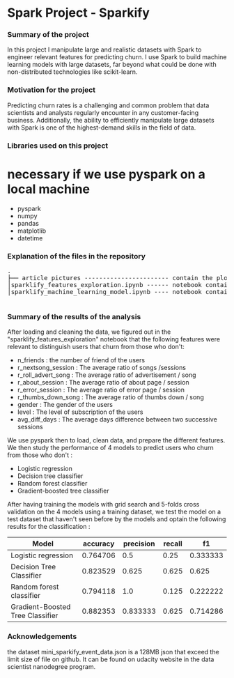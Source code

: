 # Spark Project - Sparkify

### Summary of the project

In this project I manipulate large and realistic datasets with Spark to engineer relevant features for predicting churn. I use Spark to build machine learning models with large datasets, far beyond what could be done with non-distributed technologies like scikit-learn.

### Motivation for the project

Predicting churn rates is a challenging and common problem that data scientists and analysts regularly encounter in any customer-facing business. Additionally, the ability to efficiently manipulate large datasets with Spark is one of the highest-demand skills in the field of data.

### Libraries used on this project

# necessary if we use pyspark on a local machine

- pyspark
- numpy
- pandas
- matplotlib
- datetime


### Explanation of the files in the repository

<pre>
.
├── article pictures ----------------------- contain the plots pictures and screenshots used for the blog post written on medium
│sparklify_features_exploration.ipynb ------ notebook containing the code to load data and study different features for predicting                                                    churn.
│sparklify_machine_learning_model.ipynb ---- notebook containing the code to load data, build machine learning model with selected                                                    features using gridsearch and crossvalidation on a train dataset and get the results of the                                              predicitons on a test dataset

</pre>

### Summary of the results of the analysis

After loading and cleaning the data, we figured out in the "sparklify_features_exploration" notebook that the following features were relevant to distinguish users that churn from those who don't:
- n_friends : the number of friend of the users
- r_nextsong_session : The average ratio of songs /sessions
- r_roll_advert_song : The average ratio of advertisement / song
- r_about_session : The average ratio of about page / session
- r_error_session : The average ratio of error page / session
- r_thumbs_down_song : The average ratio of thumbs down / song
- gender : The gender of the users
- level : The level of subscription of the users
- avg_diff_days : The average days difference between two successive sessions

We use pyspark then to load, clean data, and prepare the different features. We then study the performance of 4 models to predict users who churn from those who don't :
- Logistic regression
- Decision tree classifier
- Random forest classifier
- Gradient-boosted tree classifier

After having training the models with grid search and 5-folds cross validation on the 4 models using a training dataset, we test the model on a test dataset that haven't seen before by the models and optain the following results for the classification :

|Model                             | accuracy |  precision |  recall  |    f1    |
|----------------------------------|----------|------------|----------|----------|
| Logistic regression              | 0.764706 |  0.5       |  0.25    | 0.333333 |
| Decision Tree Classifier         | 0.823529 |  0.625     |  0.625   | 0.625    |
| Random forest classifier         | 0.794118 |  1.0       |  0.125   | 0.222222 |
| Gradient-Boosted Tree Classifier | 0.882353 |  0.833333  |  0.625   | 0.714286 |

### Acknowledgements

the dataset mini_sparkify_event_data.json is a 128MB json that exceed the limit size of file on github. It can be found on udacity website in the data scientist nanodegree program.
